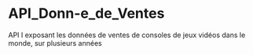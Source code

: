 # API_Donn-e_de_Ventes
API I exposant les données de ventes de consoles de jeux vidéos dans le monde, sur plusieurs années
